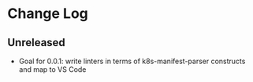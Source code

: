# Change Log

## Unreleased

* Goal for 0.0.1: write linters in terms of k8s-manifest-parser constructs and map to VS Code
